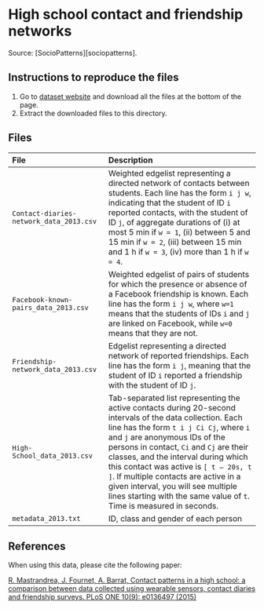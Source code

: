 # High school contact and friendship networks

Source: [SocioPatterns][sociopatterns].

## Instructions to reproduce the files

1. Go to [dataset website][data-website] and download all the files at the bottom of the page.
2. Extract the downloaded files to this directory.


## Files

| File                                    | Description                                                  |
| :-------------------------------------- | :----------------------------------------------------------- |
| `Contact-diaries-network_data_2013.csv` | Weighted edgelist representing a directed network of contacts between students. Each line has the form `i j w`, indicating that the student of ID `i` reported contacts, with the student of ID `j`, of aggregate durations of (i) at most 5 min if `w = 1`, (ii) between 5 and 15 min if `w = 2`, (iii) between 15 min and 1 h if `w = 3`, (iv) more than 1 h if `w = 4`. |
| `Facebook-known-pairs_data_2013.csv`    | Weighted edgelist of pairs of students for which the presence or absence of a Facebook friendship is known. Each line has the form `i j w`, where `w=1` means that the students of IDs `i` and `j` are linked on Facebook, while `w=0` means that they are not. |
| `Friendship-network_data_2013.csv`      | Edgelist representing a directed network of reported friendships. Each line has the form `i j`, meaning that the student of ID `i` reported a friendship with the student of ID `j`. |
| `High-School_data_2013.csv`             | Tab-separated list representing the active contacts during 20-second intervals of the data collection. Each line has the form `t i j Ci Cj`, where `i` and `j` are anonymous IDs of the persons in contact, `Ci` and `Cj` are their classes, and the interval during which this contact was active is `[ t – 20s, t ]`. If multiple contacts are active in a given interval, you will see multiple lines starting with the same value of `t`. Time is measured in seconds. |
| `metadata_2013.txt`                     | ID, class and gender of each person                          |

## References

When using this data, please cite the following paper:

[R. Mastrandrea, J. Fournet, A. Barrat,
Contact patterns in a high school: a comparison between data collected using wearable sensors, contact diaries and friendship surveys.
PLoS ONE 10(9): e0136497 (2015)](http://journals.plos.org/plosone/article?id=10.1371/journal.pone.0136497)



[data-website]: http://www.sociopatterns.org/datasets/high-school-contact-and-friendship-networks/